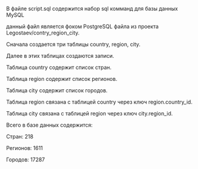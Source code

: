 В файле script.sql содержится набор sql комманд для базы данных MySQL

данный файл является фоком PostgreSQL файла из проекта Legostaev/contry_region_city.

Сначала создается три таблицы country, region, city.

Далее в этих таблицах создаются записи.

Таблица country содержит список стран.

Таблица region содержит список регионов.

Таблица city содержит список городов.

Таблица region связана с таблицей country через ключ region.country_id.

Таблица city связана с таблицей region через ключ city.region_id.

Всего в базе данных содержится:

Стран: 218

Регионов: 1611

Городов: 17287